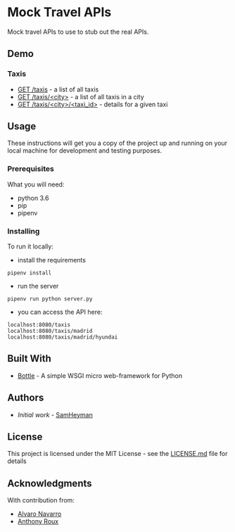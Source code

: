 # Mock Travel APIs

Mock travel APIs to use to stub out the real APIs.

## Demo

### Taxis
* [GET /taxis](https://mock-travel-apis.herokuapp.com/taxis) - a list of all taxis
* [GET /taxis/\<city\>]() - a list of all taxis in a city
* [GET /taxis/\<city\>/\<taxi_id\>]() - details for a given taxi

## Usage

These instructions will get you a copy of the project up and running on your local machine for development and testing purposes. 

### Prerequisites

What you will need:

* python 3.6
* pip
* pipenv

### Installing

To run it locally:

* install the requirements
```
pipenv install
```
* run the server
```
pipenv run python server.py
```
* you can access the API here:
```
localhost:8080/taxis
localhost:8080/taxis/madrid
localhost:8080/taxis/madrid/hyundai
```


## Built With

* [Bottle](https://bottlepy.org/docs/dev/) - A simple WSGI micro web-framework for Python


## Authors

* *Initial work* - [SamHeyman](http://samheyman.com)


## License

This project is licensed under the MIT License - see the [LICENSE.md](LICENSE.md) file for details

## Acknowledgments

With contribution from:
* [Alvaro Navarro](https://github.com/alnacle)
* [Anthony Roux](https://github.com/anthonyroux)
